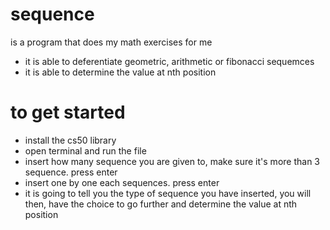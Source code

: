 # sequence
is a program that does my math exercises for me
- it is able to deferentiate geometric, arithmetic or fibonacci sequemces
- it is able to determine the value at nth position

# to get started
- install the cs50 library
- open terminal and run the file
- insert how many sequence you are given to, make sure it's more than 3 sequence. press enter
- insert one by one each sequences. press enter
- it is going to tell you the type of sequence you have inserted, you will then, have the choice to go further and determine the value at nth position

